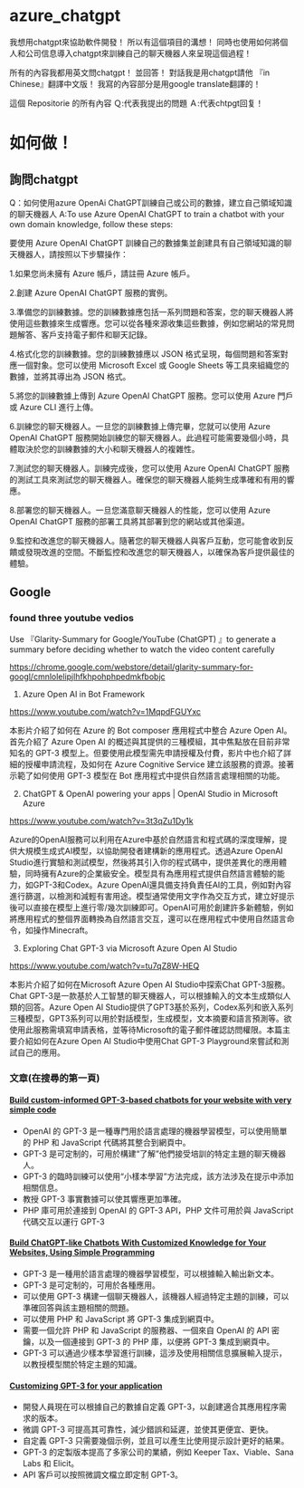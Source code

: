 # azure_chatgpt

我想用chatgpt來協助軟件開發！ 所以有這個項目的溝想！ 同時也使用如何將個人和公司信息導入chatgpt來訓練自己的聊天機器人來呈現這個過程！

所有的內容我都用英文問chatgpt！ 並回答！ 對話我是用chatgpt請他 『in Chinese』翻譯中文版！ 我寫的內容部分是用google translate翻譯的！

這個 Repositorie 的所有內容
Ｑ:代表我提出的問題
Ａ:代表chtpgt回复！

# 如何做！
## 詢問chatgpt
Q：如何使用azure OpenAi ChatGPT訓練自己或公司的數據，建立自己領域知識的聊天機器人
A:To use Azure OpenAI ChatGPT to train a chatbot with your own domain knowledge, follow these steps:

要使用 Azure OpenAI ChatGPT 訓練自己的數據集並創建具有自己領域知識的聊天機器人，請按照以下步驟操作：

1.如果您尚未擁有 Azure 帳戶，請註冊 Azure 帳戶。

2.創建 Azure OpenAI ChatGPT 服務的實例。

3.準備您的訓練數據。您的訓練數據應包括一系列問題和答案，您的聊天機器人將使用這些數據來生成響應。您可以從各種來源收集這些數據，例如您網站的常見問題解答、客戶支持電子郵件和聊天記錄。

4.格式化您的訓練數據。您的訓練數據應以 JSON 格式呈現，每個問題和答案對應一個對象。您可以使用 Microsoft Excel 或 Google Sheets 等工具來組織您的數據，並將其導出為 JSON 格式。

5.將您的訓練數據上傳到 Azure OpenAI ChatGPT 服務。您可以使用 Azure 門戶或 Azure CLI 進行上傳。

6.訓練您的聊天機器人。一旦您的訓練數據上傳完畢，您就可以使用 Azure OpenAI ChatGPT 服務開始訓練您的聊天機器人。此過程可能需要幾個小時，具體取決於您的訓練數據的大小和聊天機器人的複雜性。

7.測試您的聊天機器人。訓練完成後，您可以使用 Azure OpenAI ChatGPT 服務的測試工具來測試您的聊天機器人。確保您的聊天機器人能夠生成準確和有用的響應。

8.部署您的聊天機器人。一旦您滿意聊天機器人的性能，您可以使用 Azure OpenAI ChatGPT 服務的部署工具將其部署到您的網站或其他渠道。

9.監控和改進您的聊天機器人。隨著您的聊天機器人與客戶互動，您可能會收到反饋或發現改進的空間。不斷監控和改進您的聊天機器人，以確保為客戶提供最佳的體驗。

## Google
  ### found three youtube vedios
  Use 『Glarity-Summary for Google/YouTube (ChatGPT) 』to generate a summary before deciding whether to watch the video content carefully
  
  https://chrome.google.com/webstore/detail/glarity-summary-for-googl/cmnlolelipjlhfkhpohphpedmkfbobjc
  
  1. Azure Open AI in Bot Framework 
  
  https://www.youtube.com/watch?v=1MqpdFGUYxc
  
  本影片介紹了如何在 Azure 的 Bot composer 應用程式中整合 Azure Open AI。首先介紹了 Azure Open AI 的概述與其提供的三種模組，其中焦點放在目前非常知名的 GPT-3 模型上。但要使用此模型需先申請授權及付費，影片中也介紹了詳細的授權申請流程，及如何在 Azure Cognitive Service 建立該服務的資源。接著示範了如何使用 GPT-3 模型在 Bot 應用程式中提供自然語言處理相關的功能。
  
  
  2. ChatGPT & OpenAI powering your apps | OpenAI Studio in Microsoft Azure
  
  https://www.youtube.com/watch?v=3t3qZu1Dy1k
    
  Azure的OpenAI服務可以利用在Azure中基於自然語言和程式碼的深度理解，提供大規模生成式AI模型，以協助開發者建構新的應用程式。透過Azure OpenAI Studio進行實驗和測試模型，然後將其引入你的程式碼中，提供差異化的應用體驗，同時擁有Azure的企業級安全。模型具有為應用程式提供自然語言體驗的能力，如GPT-3和Codex。Azure OpenAI還具備支持負責任AI的工具，例如對內容進行篩選，以檢測和減輕有害用途。模型通常使用文字作為交互方式，建立好提示後可以直接在模型上進行零/幾次訓練即可。OpenAI可用於創建許多新體驗，例如將應用程式的整個界面轉換為自然語言交互，還可以在應用程式中使用自然語言命令，如操作Minecraft。  
    
    
  3. Exploring Chat GPT-3 via Microsoft Azure Open AI Studio
  
  https://www.youtube.com/watch?v=tu7qZ8W-HEQ

本影片介紹了如何在Microsoft Azure Open AI Studio中探索Chat GPT-3服務。Chat GPT-3是一款基於人工智慧的聊天機器人，可以根據輸入的文本生成類似人類的回答。Azure Open AI Studio提供了GPT3基於系列，Codex系列和嵌入系列三種模型，GPT3系列可以用於對話模型，生成模型，文本摘要和語言預測等。欲使用此服務需填寫申請表格，並等待Microsoft的電子郵件確認訪問權限。本篇主要介紹如何在Azure Open AI Studio中使用Chat GPT-3 Playground來嘗試和測試自己的應用。

### 文章(在搜尋的第一頁)
#### <p><a href="https://towardsdatascience.com/custom-informed-gpt-3-models-for-your-website-with-very-simple-code-47134b25620b" >Build custom-informed GPT-3-based chatbots for your website with very simple code</a></p>

- OpenAI 的 GPT-3 是一種專門用於語言處理的機器學習模型，可以使用簡單的 PHP 和 JavaScript 代碼將其整合到網頁中。
- GPT-3 是可定制的，可用於構建“了解”他們接受培訓的特定主題的聊天機器人。
- GPT-3 的臨時訓練可以使用“小樣本學習”方法完成，該方法涉及在提示中添加相關信息。
- 教授 GPT-3 事實數據可以使其響應更加準確。
- PHP 庫可用於連接到 OpenAI 的 GPT-3 API，PHP 文件可用於與 JavaScript 代碼交互以運行 GPT-3

#### <p><a href="https://pub.towardsai.net/build-chatgpt-like-chatbots-with-customized-knowledge-for-your-websites-using-simple-programming-f393206c6626" >Build ChatGPT-like Chatbots With Customized Knowledge for Your Websites, Using Simple Programming</a></p>

- GPT-3 是一種用於語言處理的機器學習模型，可以根據輸入輸出新文本。
- GPT-3 是可定制的，可用於各種應用。
- 可以使用 GPT-3 構建一個聊天機器人，該機器人經過特定主題的訓練，可以準確回答與該主題相關的問題。
- 可以使用 PHP 和 JavaScript 將 GPT-3 集成到網頁中。
- 需要一個允許 PHP 和 JavaScript 的服務器、一個來自 OpenAI 的 API 密鑰，以及一個連接到 GPT-3 的 PHP 庫，以便將 GPT-3 集成到網頁中。
- GPT-3 可以通過少樣本學習進行訓練，這涉及使用相關信息擴展輸入提示，以教授模型關於特定主題的知識。

#### <p><a href="https://openai.com/blog/customizing-gpt-3" >Customizing GPT-3 for your application</a></p>
- 開發人員現在可以根據自己的數據自定義 GPT-3，以創建適合其應用程序需求的版本。
- 微調 GPT-3 可提高其可靠性，減少錯誤和延遲，並使其更便宜、更快。
- 自定義 GPT-3 只需要幾個示例，並且可以產生比使用提示設計更好的結果。
- GPT-3 的定製版本提高了多家公司的業績，例如 Keeper Tax、Viable、Sana Labs 和 Elicit。
- API 客戶可以按照微調文檔立即定制 GPT-3。
